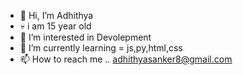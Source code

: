 - 👋 Hi, I’m Adhithya
- 💀 i am 15 year old
- 👀 I’m interested in Devolepment
- 🌱 I’m currently learning = js,py,html,css
- 📫 How to reach me .. adhithyasanker8@gmail.com
